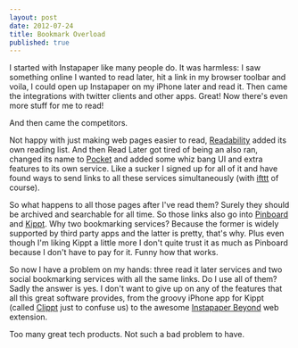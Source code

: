 ```yaml
---
layout: post
date: 2012-07-24
title: Bookmark Overload
published: true
---
```


I started with Instapaper like many people do. It was harmless: I saw something online I wanted to read later, hit a link in my browser toolbar and voila, I could open up Instapaper on my iPhone later and read it. Then came the integrations with twitter clients and other apps. Great! Now there's even more stuff for me to read!

And then came the competitors. 

Not happy with just making web pages easier to read, [Readability](http://www.readability.com/) added its own reading list. And then Read Later got tired of being an also ran, changed its name to [Pocket](http://getpocket.com/) and added some whiz bang UI and extra features to its own service. Like a sucker I signed up for all of it and have found ways to send links to all these services simultaneously (with [ifttt](http://ifttt.com/) of course). 

So what happens to all those pages after I've read them? Surely they should be archived and searchable for all time. So those links also go into [Pinboard](http://www.pinboard.in/) and [Kippt](https://kippt.com/). Why two bookmarking services? Because the former is widely supported by third party apps and the latter is pretty, that's why. Plus even though I'm liking Kippt a little more I don't quite trust it as much as Pinboard because I don't have to pay for it. Funny how that works.

So now I have a problem on my hands: three read it later services and two social bookmarking services with all the same links. Do I use all of them? Sadly the answer is yes. I don't want to give up on any of the features that all this great software provides, from the groovy iPhone app for Kippt (called [Clippt](http://itunes.apple.com/us/app/clippt-bookmarking-for-kippt/id540695978?mt=8) just to confuse us) to the awesome [Instapaper Beyond](http://brettterpstra.com/instapaperbeyond/) web extension. 

Too many great tech products. Not such a bad problem to have.